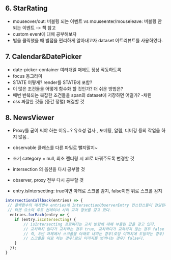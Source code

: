## 6. StarRating

- mouseover/out: 버블링 되는 이벤트 vs mouseenter/mouseleave: 버블링 안되는 이벤트 -> 책 참고
- custom event에 대해 공부해보자
- 별을 클릭했을 때 별점을 편리하게 알아내고자 dataset 어트리뷰트를 사용하였다.

## 7. Calendar&DatePicker

- date-picker-container 여러개일 때에도 정상 작동하도록
- focus 동그라미
- STATE 어떻게? render를 STATE에 포함?
- 이 많은 조건들을 어떻게 함수화 할 것인가? 더 쉬운 방법은?
- 매번 반복되는 복잡한 조건들을 span의 dataset에 저장하면 어떨가? -채린
- css 짜잘한 것들 (중간 정렬) 해결할 것

## 8. NewsViewer

- Proxy를 굳이 써야 하는 이유...? 유효성 검사 , 포메팅, 알림, 디버깅 등의 작업을 하지 않음..
- observable 클래스를 다른 파일로 뺄지말지~
- 초기 category = null, 최초 렌더링 시 all로 바꿔주도록 변경할 것
- intersection 의 옵션을 다시 공부할 것

- observer, proxy 전부 다시 공부할 것
- entry.isIntersecting: true이면 아래로 스크롤 감지, false이면 위로 스크롤 감지

```jsx
intersectionCallback(entries) => {  
 // 콜백함수의 매개변수 entries에 IntersectionObserverEntry 인스턴스들이 전달된다. 
 // 타겟 요소와 루트 컨테이너 사이 교차 정보를 갖고 있다. 
  entries.forEach(entry => {
    if (entry.isIntersecting) {
		// isIntersecting 프로퍼티는 교차 방향에 대해 부울린 값을 갖고 있다. 
		// 교차하지 않다가 교차하는 경우 true, 교차하다가 교차하지 않는 경우 false
		// 즉, 8번 과제에서 스크롤을 아래로 내리는 경우(로딩 이미지에 도달하는 경우) true이고 
		// 스크롤을 위로 하는 경우(로딩 이미지를 벗어나는 경우) false다.  
    }
  });
}
```
